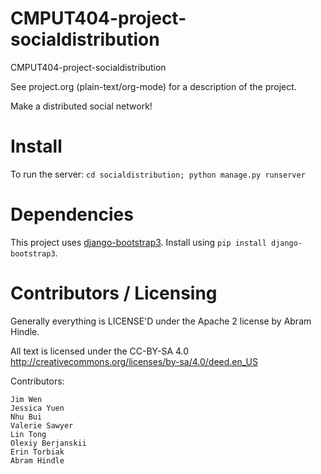 CMPUT404-project-socialdistribution
===================================

CMPUT404-project-socialdistribution

See project.org (plain-text/org-mode) for a description of the project.

Make a distributed social network!

Install
=======
To run the server: `cd socialdistribution; python manage.py runserver`

Dependencies
============
This project uses [django-bootstrap3](https://github.com/dyve/django-bootstrap3). Install using `pip install django-bootstrap3`.

Contributors / Licensing
========================

Generally everything is LICENSE'D under the Apache 2 license by Abram Hindle.

All text is licensed under the CC-BY-SA 4.0 http://creativecommons.org/licenses/by-sa/4.0/deed.en_US

Contributors:

    Jim Wen
    Jessica Yuen
    Nhu Bui
    Valerie Sawyer
    Lin Tong
    Olexiy Berjanskii
    Erin Torbiak
    Abram Hindle
